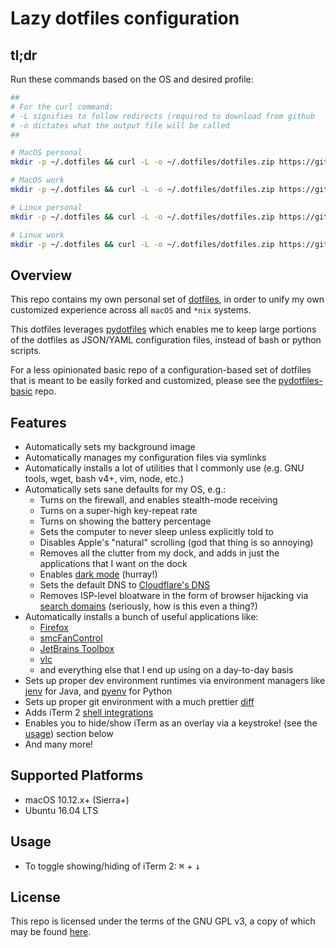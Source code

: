 # Lazy dotfiles configuration

## tl;dr
Run these commands based on the OS and desired profile:

```sh
##
# For the curl command:
# -L signifies to follow redirects (required to download from github
# -o dictates what the output file will be called
##

# MacOS personal
mkdir -p ~/.dotfiles && curl -L -o ~/.dotfiles/dotfiles.zip https://github.com/JasonYao/dotfiles/releases/download/v1.5.0/dotfiles-macos-personal.zip && cd ~/.dotfiles && unzip dotfiles.zip && bash install.sh

# MacOS work
mkdir -p ~/.dotfiles && curl -L -o ~/.dotfiles/dotfiles.zip https://github.com/JasonYao/dotfiles/releases/download/v1.5.0/dotfiles-macos-work.zip && cd ~/.dotfiles && unzip dotfiles.zip && bash install.sh

# Linux personal
mkdir -p ~/.dotfiles && curl -L -o ~/.dotfiles/dotfiles.zip https://github.com/JasonYao/dotfiles/releases/download/v1.5.0/dotfiles-linux-personal.zip && cd ~/.dotfiles && unzip dotfiles.zip && bash install.sh

# Linux work
mkdir -p ~/.dotfiles && curl -L -o ~/.dotfiles/dotfiles.zip https://github.com/JasonYao/dotfiles/releases/download/v1.5.0/dotfiles-linux-work.zip && cd ~/.dotfiles && unzip dotfiles.zip && bash install.sh
```

## Overview
This repo contains my own personal set of [dotfiles](https://dotfiles.github.io/),
in order to unify my own customized experience across all
`macOS` and `*nix` systems.

This dotfiles leverages [pydotfiles](https://github.com/JasonYao/pydotfiles/)
which enables me to keep large portions of the dotfiles as JSON/YAML configuration
files, instead of bash or python scripts.

For a less opinionated basic repo of a configuration-based set of
dotfiles that is meant to be easily forked and customized, please
see the [pydotfiles-basic](https://github.com/JasonYao/pydotfiles-basic/) repo.

## Features
- Automatically sets my background image
- Automatically manages my configuration files via symlinks
- Automatically installs a lot of utilities that I commonly use
  (e.g. GNU tools, wget, bash v4+, vim, node, etc.)
- Automatically sets sane defaults for my OS, e.g.:
  - Turns on the firewall, and enables stealth-mode receiving
  - Turns on a super-high key-repeat rate
  - Turns on showing the battery percentage
  - Sets the computer to never sleep unless explicitly told to
  - Disables Apple's "natural" scrolling (god that thing is so annoying)
  - Removes all the clutter from my dock, and adds in just the applications
    that I want on the dock
  - Enables [dark mode](https://support.apple.com/en-us/HT208976) (hurray!)
  - Sets the default DNS to [Cloudflare's DNS](https://1.5.0.1/)
  - Removes ISP-level bloatware in the form of browser hijacking via
    [search domains](https://www.theregister.com/2007/11/08/verizon_highjacks_web_browsers_on_fios/) (seriously, how is this even a thing?)
- Automatically installs a bunch of useful applications like:
  - [Firefox](https://www.mozilla.org/en-US/firefox/)
  - [smcFanControl](https://www.eidac.de/)
  - [JetBrains Toolbox](https://www.jetbrains.com/toolbox/)
  - [vlc](https://www.videolan.org/vlc/index.html)
  - and everything else that I end up using on a day-to-day basis
- Sets up proper dev environment runtimes via environment managers
  like [jenv](https://www.jenv.be/) for Java, and [pyenv](https://github.com/pyenv/pyenv) for Python
- Sets up proper git environment with a much prettier [diff](https://github.com/so-fancy/diff-so-fancy)
- Adds iTerm 2 [shell integrations](https://www.iterm2.com/documentation-shell-integration.html)
- Enables you to hide/show iTerm as an overlay via a keystroke!
  (see the [usage](#Usage)) section below
- And many more!

## Supported Platforms
- macOS 10.12.x+ (Sierra+)
- Ubuntu 16.04 LTS

## Usage
- To toggle showing/hiding of iTerm 2:
<kbd>⌘</kbd> + <kbd>↓</kbd>

## License
This repo is licensed under the terms of the
GNU GPL v3, a copy of which may be found [here](LICENSE).

